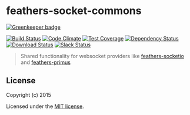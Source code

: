# feathers-socket-commons

[![Greenkeeper badge](https://badges.greenkeeper.io/feathersjs/feathers-socket-commons.svg)](https://greenkeeper.io/)

[![Build Status](https://travis-ci.org/feathersjs/feathers-socket-commons.png?branch=master)](https://travis-ci.org/feathersjs/feathers-socket-commons)
[![Code Climate](https://codeclimate.com/github/feathersjs/feathers-socket-commons/badges/gpa.svg)](https://codeclimate.com/github/feathersjs/feathers-socket-commons)
[![Test Coverage](https://codeclimate.com/github/feathersjs/feathers-socket-commons/badges/coverage.svg)](https://codeclimate.com/github/feathersjs/feathers-socket-commons/coverage)
[![Dependency Status](https://img.shields.io/david/feathersjs/feathers-socket-commons.svg?style=flat-square)](https://david-dm.org/feathersjs/feathers-socket-commons)
[![Download Status](https://img.shields.io/npm/dm/feathers-socket-commons.svg?style=flat-square)](https://www.npmjs.com/package/feathers-socket-commons)
[![Slack Status](http://slack.feathersjs.com/badge.svg)](http://slack.feathersjs.com)

> Shared functionality for websocket providers like [feathers-socketio](https://github.com/feathersjs/feathers-socketio) and [feathers-primus](https://github.com/feathersjs/feathers-primus)

## License

Copyright (c) 2015

Licensed under the [MIT license](LICENSE).
